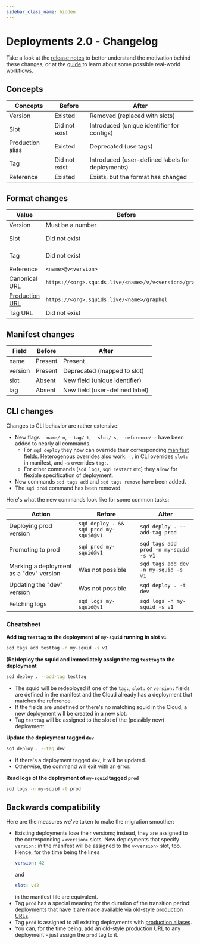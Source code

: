 ```yaml
---
sidebar_class_name: hidden
---
```


# Deployments 2.0 - Сhangelog

Take a look at the [release notes](/deployments-two-release-notes) to better understand the motivation behind these changes, or at the [guide](/deployments-two-guide) to learn about some possible real-world workflows.

## Concepts

| Concepts                | Before                                    | After                                              |
|-------------------------|-------------------------------------------|----------------------------------------------------|
| Version                 | Existed                                   | Removed (replaced with slots)                      |
| Slot                    | Did not exist                             | Introduced (unique identifier for configs)         |
| Production alias        | Existed                                   | Deprecated (use tags)                              |
| Tag                     | Did not exist                             | Introduced (user-defined labels for deployments)   |
| Reference               | Existed                                   | Exists, but the format has changed                 |

## Format changes

| Value         | Before                                                  | After                                                 |
|---------------|---------------------------------------------------------|-------------------------------------------------------|
| Version       | Must be a number                                        | Deprecated                                            |
| Slot          | Did not exist                        | A string of up to six lower case alphanumeric characters, dashes allowed |
| Tag           | Did not exist                                   | A string of lowercase alphanumeric characters, dashes allowed |
| Reference     | `<name>@v<version>`                                     | `[<org>/]<name>(@<slot>\|:<tag>)`                     |
| Canonical URL | `https://<org>.squids.live/<name>/v/v<version>/graphql` | `https://<org>.squids.live/<name>@<slot>/api/graphql` |
| [Production URL](/cloud/resources/production-alias) | `https://<org>.squids.live/<name>/graphql` | Deprecated. See also [backwards compatibility](#backwards-compatibility). |
| Tag URL       | Did not exist                                           | `https://<org>.squids.live/<name>:<tag>/api/graphql`  |

## Manifest changes

| Field       | Before  | After                          |
|-------------|---------|--------------------------------|
| name        | Present | Present                        |
| version     | Present | Deprecated (mapped to slot)    |
| slot        | Absent  | New field (unique identifier)  |
| tag         | Absent  | New field (user-defined label) |

## CLI changes

Changes to CLI behavior are rather extensive:

* New flags `--name/-n`, `--tag/-t`, `--slot/-s`, `--reference/-r` have been added to nearly all commands.
  - For `sqd deploy` they now can override their corresponding [manifest fields](#manifest-changes). Heterogenous overrides also work: `-t` in CLI overrides `slot:` in manifest, and `-s` overrides `tag:`.
  - For other commands (`sqd logs`, `sqd restart` etc) they allow for flexible specification of deployment.
* New commands `sqd tags add` and `sqd tags remove` have been added.
* The `sqd prod` command has been removed.

Here's what the new commands look like for some common tasks:

| Action                                                  | Before                                    | After                                        |
|---------------------------------------------------------|-------------------------------------------|----------------------------------------------|
| Deploying prod version                                  | `sqd deploy . && sqd prod my-squid@v1`    | `sqd deploy . --add-tag prod`                |
| Promoting to prod                                       | `sqd prod my-squid@v1`                    | `sqd tags add prod -n my-squid -s v1`        |
| Marking a deployment as a "dev" version                 | Was not possible                          | `sqd tags add dev -n my-squid -s v1`         |
| Updating the "dev" version                              | Was not possible                          | `sqd deploy . -t dev`                        |
| Fetching logs                                           | `sqd logs my-squid@v1`                    | `sqd logs -n my-squid -s v1`                 |

### Cheatsheet

**Add tag `testtag` to the deployment of `my-squid` running in slot `v1`**

```bash
sqd tags add testtag -n my-squid -s v1
```
**(Re)deploy the squid and immediately assign the tag `testtag` to the deployment**

```bash
sqd deploy . --add-tag testtag
```

* The squid will be redeployed if one of the `tag:`, `slot:` or `version:` fields are defined in the manifest and the Cloud already has a deployment that matches the reference.
* If the fields are undefined or there's no matching squid in the Cloud, a new deployment will be created in a new slot.
* Tag `testtag` will be assigned to the slot of the (possibly new) deployment.

**Update the deployment tagged `dev`**

```bash
sqd deploy . --tag dev
```

* If there's a deployment tagged `dev`, it will be updated.
* Otherwise, the command will exit with an error.

**Read logs of the deployment of `my-squid` tagged `prod`**

```bash
sqd logs -n my-squid -t prod
```

## Backwards compatibility

Here are the measures we've taken to make the migration smoother:

* Existing deployments lose their versions; instead, they are assigned to the corresponding `v<version>` slots. New deployments that specify `version:` in the manifest will be assigned to the `v<version>` slot, too. Hence, for the time being the lines
  ```yaml
  version: 42
  ```
  and
  ```yaml
  slot: v42
  ```
  in the manifest file are equivalent.
* Tag `prod` has a special meaning for the duration of the transition period: deployments that have it are made available via old-style [production URLs](/cloud/resources/production-alias).
* Tag `prod` is assigned to all existing deployments with [production aliases](/cloud/resources/production-alias).
* You can, for the time being, add an old-style production URL to any deployment - just assign the `prod` tag to it.
